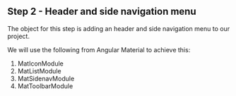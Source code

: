 ## Step 2 - Header and side navigation menu

The object for this step is adding an header and side navigation menu to our project.

We will use the following from Angular Material to achieve this:

1. MatIconModule
2. MatListModule
3. MatSidenavModule
4. MatToolbarModule